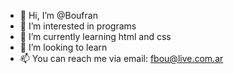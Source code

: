 - 👋 Hi, I’m @Boufran
- 👀 I’m interested in programs
- 🌱 I’m currently learning html and css
- 💞️ I’m looking to learn
- 📫 You can reach me via email: fbou@live.com.ar

<!---
Boufran/Boufran is a ✨ special ✨ repository because its `README.md` (this file) appears on your GitHub profile.
You can click the Preview link to take a look at your changes.
--->
